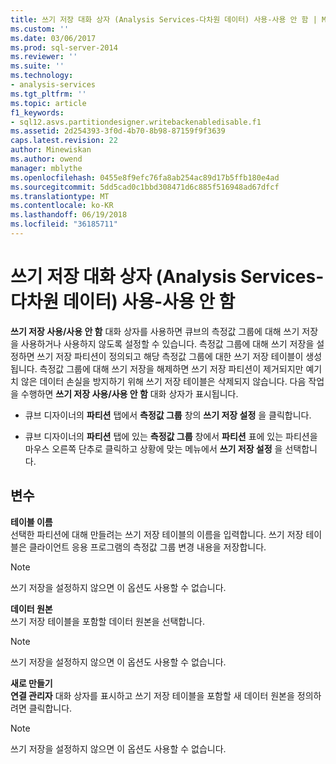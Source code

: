 ```yaml
---
title: 쓰기 저장 대화 상자 (Analysis Services-다차원 데이터) 사용-사용 안 함 | Microsoft Docs
ms.custom: ''
ms.date: 03/06/2017
ms.prod: sql-server-2014
ms.reviewer: ''
ms.suite: ''
ms.technology:
- analysis-services
ms.tgt_pltfrm: ''
ms.topic: article
f1_keywords:
- sql12.asvs.partitiondesigner.writebackenabledisable.f1
ms.assetid: 2d254393-3f0d-4b70-8b98-87159f9f3639
caps.latest.revision: 22
author: Minewiskan
ms.author: owend
manager: mblythe
ms.openlocfilehash: 0455e8f9efc76fa8ab254ac89d17b5ffb180e4ad
ms.sourcegitcommit: 5dd5cad0c1bbd308471d6c885f516948ad67dfcf
ms.translationtype: MT
ms.contentlocale: ko-KR
ms.lasthandoff: 06/19/2018
ms.locfileid: "36185711"
---
```

# <a name="enable-disable-writeback-dialog-box-analysis-services---multidimensional-data"></a>쓰기 저장 대화 상자 (Analysis Services-다차원 데이터) 사용-사용 안 함
  **쓰기 저장 사용/사용 안 함** 대화 상자를 사용하면 큐브의 측정값 그룹에 대해 쓰기 저장을 사용하거나 사용하지 않도록 설정할 수 있습니다. 측정값 그룹에 대해 쓰기 저장을 설정하면 쓰기 저장 파티션이 정의되고 해당 측정값 그룹에 대한 쓰기 저장 테이블이 생성됩니다. 측정값 그룹에 대해 쓰기 저장을 해제하면 쓰기 저장 파티션이 제거되지만 예기치 않은 데이터 손실을 방지하기 위해 쓰기 저장 테이블은 삭제되지 않습니다. 다음 작업을 수행하면 **쓰기 저장 사용/사용 안 함** 대화 상자가 표시됩니다.  
  
-   큐브 디자이너의 **파티션** 탭에서 **측정값 그룹** 창의 **쓰기 저장 설정** 을 클릭합니다.  
  
-   큐브 디자이너의 **파티션** 탭에 있는 **측정값 그룹** 창에서 **파티션** 표에 있는 파티션을 마우스 오른쪽 단추로 클릭하고 상황에 맞는 메뉴에서 **쓰기 저장 설정** 을 선택합니다.  
  
## <a name="options"></a>변수  
 **테이블 이름**  
 선택한 파티션에 대해 만들려는 쓰기 저장 테이블의 이름을 입력합니다. 쓰기 저장 테이블은 클라이언트 응용 프로그램의 측정값 그룹 변경 내용을 저장합니다.  
  
> [!NOTE]  
>  쓰기 저장을 설정하지 않으면 이 옵션도 사용할 수 없습니다.  
  
 **데이터 원본**  
 쓰기 저장 테이블을 포함할 데이터 원본을 선택합니다.  
  
> [!NOTE]  
>  쓰기 저장을 설정하지 않으면 이 옵션도 사용할 수 없습니다.  
  
 **새로 만들기**  
 **연결 관리자** 대화 상자를 표시하고 쓰기 저장 테이블을 포함할 새 데이터 원본을 정의하려면 클릭합니다.  
  
> [!NOTE]  
>  쓰기 저장을 설정하지 않으면 이 옵션도 사용할 수 없습니다.  
  
  